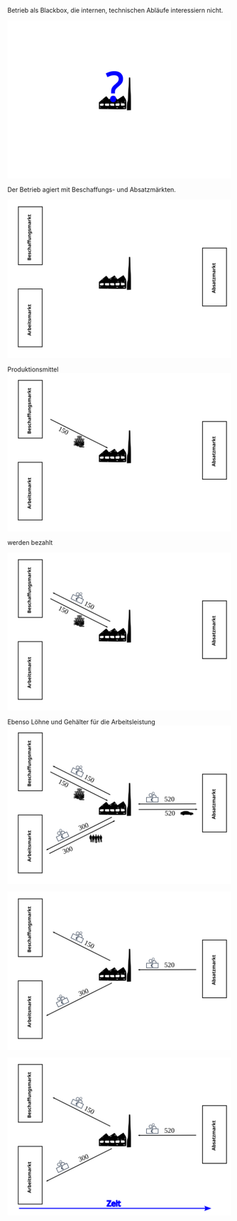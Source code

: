 Betrieb als Blackbox, die internen, technischen Abläufe interessiern nicht.

![](/images/modell-betrieb-02.svg)

Der Betrieb agiert mit Beschaffungs- und Absatzmärkten.

![](/images/modell-betrieb-03.svg)

Produktionsmittel
![](/images/modell-betrieb-04.svg)

werden bezahlt

![](/images/modell-betrieb-05.svg)

Ebenso Löhne und Gehälter für die Arbeitsleistung
![](/images/modell-betrieb-06.svg)

![](/images/modell-betrieb-07.svg)

![](/images/modell-betrieb-08.svg)

